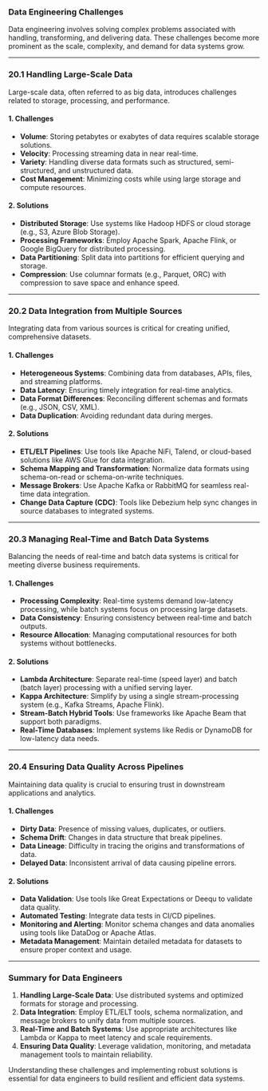### **Data Engineering Challenges**

Data engineering involves solving complex problems associated with handling, transforming, and delivering data. These challenges become more prominent as the scale, complexity, and demand for data systems grow.

---

### **20.1 Handling Large-Scale Data**

Large-scale data, often referred to as big data, introduces challenges related to storage, processing, and performance.

#### **1. Challenges**

- **Volume**: Storing petabytes or exabytes of data requires scalable storage solutions.
- **Velocity**: Processing streaming data in near real-time.
- **Variety**: Handling diverse data formats such as structured, semi-structured, and unstructured data.
- **Cost Management**: Minimizing costs while using large storage and compute resources.

#### **2. Solutions**

- **Distributed Storage**: Use systems like Hadoop HDFS or cloud storage (e.g., S3, Azure Blob Storage).
- **Processing Frameworks**: Employ Apache Spark, Apache Flink, or Google BigQuery for distributed processing.
- **Data Partitioning**: Split data into partitions for efficient querying and storage.
- **Compression**: Use columnar formats (e.g., Parquet, ORC) with compression to save space and enhance speed.

---

### **20.2 Data Integration from Multiple Sources**

Integrating data from various sources is critical for creating unified, comprehensive datasets.

#### **1. Challenges**

- **Heterogeneous Systems**: Combining data from databases, APIs, files, and streaming platforms.
- **Data Latency**: Ensuring timely integration for real-time analytics.
- **Data Format Differences**: Reconciling different schemas and formats (e.g., JSON, CSV, XML).
- **Data Duplication**: Avoiding redundant data during merges.

#### **2. Solutions**

- **ETL/ELT Pipelines**: Use tools like Apache NiFi, Talend, or cloud-based solutions like AWS Glue for data integration.
- **Schema Mapping and Transformation**: Normalize data formats using schema-on-read or schema-on-write techniques.
- **Message Brokers**: Use Apache Kafka or RabbitMQ for seamless real-time data integration.
- **Change Data Capture (CDC)**: Tools like Debezium help sync changes in source databases to integrated systems.

---

### **20.3 Managing Real-Time and Batch Data Systems**

Balancing the needs of real-time and batch data systems is critical for meeting diverse business requirements.

#### **1. Challenges**

- **Processing Complexity**: Real-time systems demand low-latency processing, while batch systems focus on processing large datasets.
- **Data Consistency**: Ensuring consistency between real-time and batch outputs.
- **Resource Allocation**: Managing computational resources for both systems without bottlenecks.

#### **2. Solutions**

- **Lambda Architecture**: Separate real-time (speed layer) and batch (batch layer) processing with a unified serving layer.
- **Kappa Architecture**: Simplify by using a single stream-processing system (e.g., Kafka Streams, Apache Flink).
- **Stream-Batch Hybrid Tools**: Use frameworks like Apache Beam that support both paradigms.
- **Real-Time Databases**: Implement systems like Redis or DynamoDB for low-latency data needs.

---

### **20.4 Ensuring Data Quality Across Pipelines**

Maintaining data quality is crucial to ensuring trust in downstream applications and analytics.

#### **1. Challenges**

- **Dirty Data**: Presence of missing values, duplicates, or outliers.
- **Schema Drift**: Changes in data structure that break pipelines.
- **Data Lineage**: Difficulty in tracing the origins and transformations of data.
- **Delayed Data**: Inconsistent arrival of data causing pipeline errors.

#### **2. Solutions**

- **Data Validation**: Use tools like Great Expectations or Deequ to validate data quality.
- **Automated Testing**: Integrate data tests in CI/CD pipelines.
- **Monitoring and Alerting**: Monitor schema changes and data anomalies using tools like DataDog or Apache Atlas.
- **Metadata Management**: Maintain detailed metadata for datasets to ensure proper context and usage.

---

### **Summary for Data Engineers**

1. **Handling Large-Scale Data**: Use distributed systems and optimized formats for storage and processing.
2. **Data Integration**: Employ ETL/ELT tools, schema normalization, and message brokers to unify data from multiple sources.
3. **Real-Time and Batch Systems**: Use appropriate architectures like Lambda or Kappa to meet latency and scale requirements.
4. **Ensuring Data Quality**: Leverage validation, monitoring, and metadata management tools to maintain reliability.

Understanding these challenges and implementing robust solutions is essential for data engineers to build resilient and efficient data systems.